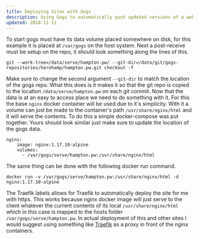 ```yaml
---
title: Deploying Sites with Gogs
description: Using Gogs to automatically push updated versions of a website to a nginx docker container
updated: 2018-11-11
---
```


To start gogs must have its data volume placed somewhere on disk, for this example it is placed at `/var/gogs` on the host system. Next a post-receive must be setup on the repo, it should look something along the lines of this.
```
git --work-tree=/data/serve/hampton.pw/ --git-dir=/data/git/gogs-repositories/herohamp/hampton.pw.git checkout -f
```
Make sure to change the second argument `--git-dir` to match the location of the gogs repo. What this does is it makes it so that the git repo is copied to the location `/data/serve/hampton.pw` on each git commit. Now that the data is at an easy to access place we need to do something with it. For this the base `nginx` docker container will be used due to it's simplicity. With it a volume can just be made to the container's path `/usr/share/nginx/html` and it will serve the contents. To do this a simple docker-compose was put together. Yours should look similar just make sure to update the location of the gogs data.
```
nginx:
    image: nginx:1.17.10-alpine
    volumes:
      - /var/gogs/serve/hampton.pw:/usr/share/nginx/html
```
The same thing can be done with the following docker run command.
```
docker run -v /var/gogs/serve/hampton.pw:/usr/share/nginx/html -d nginx:1.17.10-alpine
```
The Traefik labels allows for Traefik to automatically deploy the site for me with https. This works because nginx docker image will just serve to the client whatever the current contents of its local `/usr/share/nginx/html` which in this case is mapped to the hosts folder `/var/gogs/serve/hampton.pw`. In actual deployment of this and other sites I would suggest using something like [Traefik](https://docs.traefik.io/) as a proxy in front of the nginx containers.
